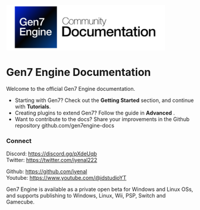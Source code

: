 ![](icon.png)

# **Gen7 Engine Documentation**

Welcome to the official Gen7 Engine documentation.

- Starting with Gen7? Check out the **Getting Started** section, and continue with **Tutorials**.
- Creating plugins to extend Gen7? Follow the guide in **Advanced** .
- Want to contribute to the docs? Share your improvements in the Github repository github.com/gen7engine-docs

### Connect

Discord: https://discord.gg/pXdeUqb  
Twitter: https://twitter.com/iyenal222  

Github: https://github.com/iyenal  
Youtube: https://www.youtube.com/@idstudioYT

Gen7 Engine is available as a private open beta for Windows and Linux OSs, and supports publishing to Windows, Linux, Wii, PSP, Switch and Gamecube.
